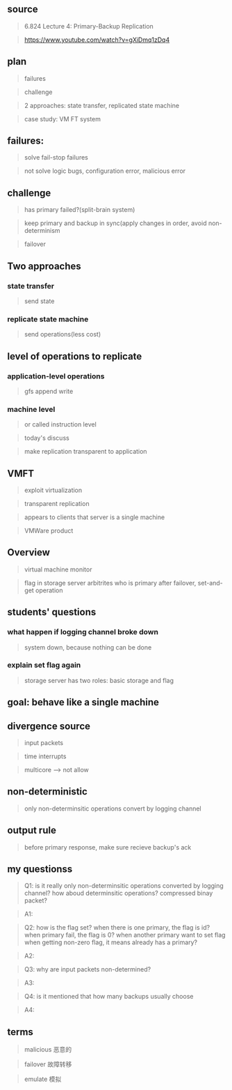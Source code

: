 ## source 
> 6.824 Lecture 4: Primary-Backup Replication

> https://www.youtube.com/watch?v=gXiDmq1zDq4

## plan
> failures

> challenge

> 2 approaches: state transfer, replicated state machine

> case study: VM FT system

## failures:
> solve fail-stop failures

> not solve logic bugs, configuration error, malicious error

## challenge
> has primary failed?(split-brain system)

> keep primary and backup in sync(apply changes in order, avoid non-determinism

> failover

## Two approaches
### state transfer
> send state

### replicate state machine 
> send operations(less cost)

## level of operations to replicate
### application-level operations
> gfs append write

### machine level
> or called instruction level

> today's discuss

> make replication transparent to application


## VMFT
> exploit virtualization

> transparent replication

> appears to clients that server is a single machine

> VMWare product

## Overview
> virtual machine monitor

> flag in storage server arbitrites who is primary after failover, set-and-get operation

## students' questions
### what happen if logging channel broke down
> system down, because nothing can be done

### explain set flag again
> storage server has two roles: basic storage and flag

## goal: behave like a single machine

## divergence source
> input packets

> time interrupts

> multicore --> not allow

## non-deterministic
> only non-determinsitic operations convert by logging channel

## output rule
> before primary response, make sure recieve backup's ack

## my questionss
> Q1: is it really only non-determinsitic operations converted by logging channel? how aboud determinsitic operations? compressed binay packet?

> A1: 

> Q2: how is the flag set? when there is one primary, the flag is id? when primary fail, the flag is 0? when another primary want to set flag when getting non-zero flag, it means already has a primary?

> A2:

> Q3: why are input packets non-determined?

> A3: 

> Q4: is it mentioned that how many backups usually choose

> A4:

## terms
> malicious 恶意的

> failover 故障转移

> emulate 模拟
